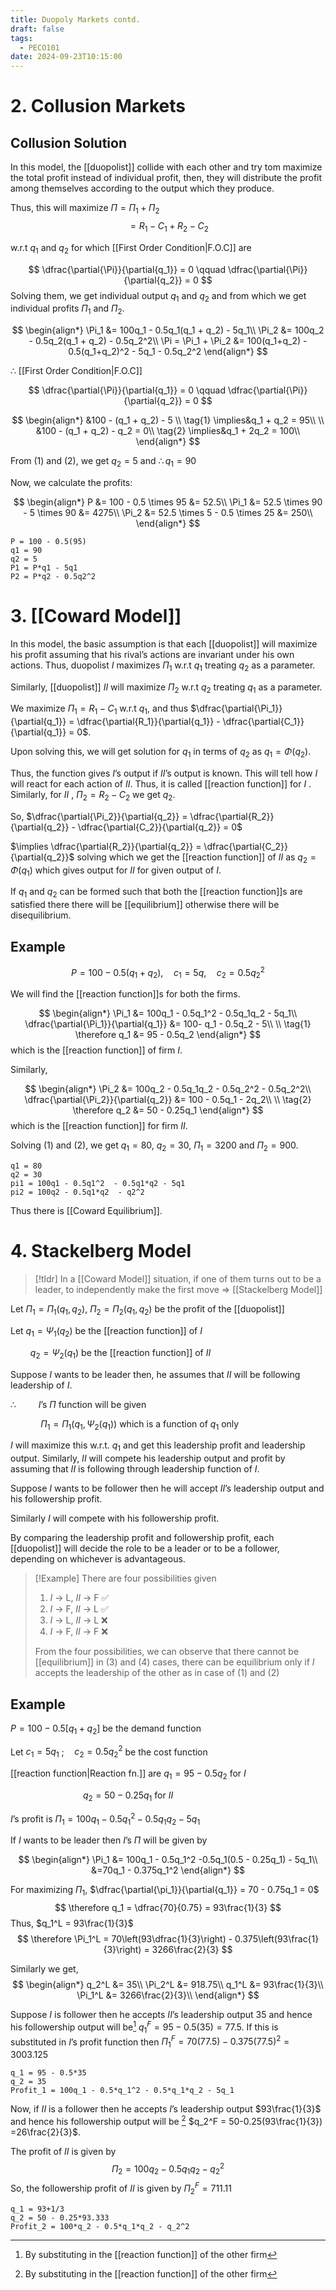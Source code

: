 ```yaml
---
title: Duopoly Markets contd.
draft: false
tags:
  - PECO101
date: 2024-09-23T10:15:00
---
```

# 2. Collusion Markets

## Collusion Solution

In this model, the [[duopolist]] collide with each other and try tom maximize the total profit instead of individual profit, then, they will distribute the profit among themselves according to the output which they produce.

Thus, this will maximize $\Pi = \Pi_1 + \Pi_2$
$$
= R_1 - C_1 + R_2 - C_2
$$

w.r.t $q_1$ and $q_2$ for which [[First Order Condition|F.O.C]] are

$$
\dfrac{\partial{\Pi}}{\partial{q_1}} = 0 \qquad
\dfrac{\partial{\Pi}}{\partial{q_2}} = 0
$$
Solving them, we get individual output $q_1$ and $q_2$ and from which we get individual profits $\Pi_1$ and $\Pi_2$.

$$
\begin{align*}
\Pi_1 &= 100q_1 - 0.5q_1(q_1 + q_2) - 5q_1\\
\Pi_2 &= 100q_2 - 0.5q_2(q_1 + q_2) - 0.5q_2^2\\
\Pi = \Pi_1 + \Pi_2 &= 100(q_1+q_2) - 0.5(q_1+q_2)^2 - 5q_1 - 0.5q_2^2
\end{align*}
$$

$\therefore$ [[First Order Condition|F.O.C]]

$$
\dfrac{\partial{\Pi}}{\partial{q_1}} = 0 \qquad
\dfrac{\partial{\Pi}}{\partial{q_2}} = 0
$$

$$
\begin{align*}
&100 - (q_1 + q_2) - 5 \\
\tag{1}
\implies&q_1 + q_2 = 95\\
\\
&100 - (q_1 + q_2) - q_2 = 0\\
\tag{2}
\implies&q_1 + 2q_2 = 100\\
\end{align*}
$$

From (1) and (2), we get $q_2 = 5$ and $\therefore q_1 = 90$

Now, we calculate the profits:

$$
\begin{align*}
P &= 100 - 0.5 \times 95 &= 52.5\\
\Pi_1 &= 52.5 \times 90 - 5 \times 90 &= 4275\\
\Pi_2 &= 52.5 \times 5 - 0.5 \times 25 &= 250\\
\end{align*}
$$

```math-tex
P = 100 - 0.5(95)
q1 = 90
q2 = 5
P1 = P*q1 - 5q1
P2 = P*q2 - 0.5q2^2
```


# 3. [[Coward Model]]

In this model, the basic assumption is that each [[duopolist]] will maximize his profit assuming that his rival’s actions are invariant under his own actions.
Thus, duopolist $I$ maximizes $\Pi_1$ w.r.t $q_1$ treating $q_2$ as a parameter.

Similarly, [[duopolist]] $II$ will maximize $\Pi_2$ w.r.t $q_2$ treating $q_1$ as a parameter.

We maximize $\Pi_1 = R_1 - C_1$ w.r.t $q_1$, and thus $\dfrac{\partial{\Pi_1}}{\partial{q_1}} = \dfrac{\partial{R_1}}{\partial{q_1}} - \dfrac{\partial{C_1}}{\partial{q_1}} = 0$.

Upon solving this, we will get solution for $q_1$ in terms of $q_2$ as $q_1 = \Phi(q_2)$.

Thus, the function gives $I$’s output if $II$’s output is known. This will tell how $I$ will react for each action of $II$. Thus, it is called [[reaction function]] for $I$ . Similarly, for $II$ , $\Pi_2 = R_2 - C_2$ we get $q_2$.

So, $\dfrac{\partial{\Pi_2}}{\partial{q_2}} = \dfrac{\partial{R_2}}{\partial{q_2}} - \dfrac{\partial{C_2}}{\partial{q_2}} = 0$

 $\implies \dfrac{\partial{R_2}}{\partial{q_2}} = \dfrac{\partial{C_2}}{\partial{q_2}}$ solving which we get the [[reaction function]] of $II$ as $q_2 = \Phi(q_1)$ which gives output for $II$ for given output of $I$.

If $q_1$ and $q_2$ can be formed such that both the [[reaction function]]s are satisfied there there will be [[equilibrium]] otherwise there will be disequilibrium.


## Example
$$
P = 100 - 0.5(q_1 + q_2),\quad c_1 = 5q,\quad c_2 = 0.5q_2^2
$$

We will find the [[reaction function]]s for both the firms.

$$
\begin{align*}
\Pi_1 &= 100q_1 - 0.5q_1^2 - 0.5q_1q_2 - 5q_1\\
\dfrac{\partial{\Pi_1}}{\partial{q_1}} &= 100- q_1 - 0.5q_2 - 5\\
\\
\tag{1}
\therefore q_1 &= 95 - 0.5q_2
\end{align*}
$$
which is the [[reaction function]] of firm $I$.

Similarly,

$$
\begin{align*}
\Pi_2 &= 100q_2 - 0.5q_1q_2 - 0.5q_2^2 - 0.5q_2^2\\
\dfrac{\partial{\Pi_2}}{\partial{q_2}} &= 100 - 0.5q_1 - 2q_2\\
\\
\tag{2}
\therefore q_2 &= 50 - 0.25q_1
\end{align*}
$$
which is the [[reaction function]] for firm $II$.


Solving (1) and (2), we get $q_1 = 80$, $q_2 = 30$, $\Pi_1 = 3200$ and $\Pi_2 = 900$.

```math-tex
q1 = 80
q2 = 30
pi1 = 100q1 - 0.5q1^2  - 0.5q1*q2 - 5q1
pi2 = 100q2 - 0.5q1*q2  - q2^2
```

Thus there is [[Coward Equilibrium]].

# 4. Stackelberg Model

> [!tldr]
> In a [[Coward Model]] situation, if one of them turns out to be a leader, to independently make the first move => [[Stackelberg Model]]

Let $\Pi_1 = \Pi_1(q_1,q_2)$, $\Pi_2 = \Pi_2(q_1,q_2)$ be the  profit of the [[duopolist]]

Let $q_1 = \Psi_1(q_2)$ be the [[reaction function]] of $I$

$\qquad q_2 = \Psi_2(q_1)$  be the [[reaction function]] of $II$

Suppose $I$ wants to be leader then, he assumes that $II$ will be following leadership of $I$.

$\therefore\qquad$ $I$’s $\Pi$ function will be given

$\quad\qquad \Pi_1 = \Pi_1(q_1,\Psi_2(q_1))$ which is a function of $q_1$ only

$I$ will maximize this w.r.t. $q_1$ and get this leadership profit and leadership output. Similarly, $II$ will compete his leadership output and profit by assuming that $II$ is following through leadership function of $I$.

Suppose $I$ wants to be follower then he will accept $II$’s leadership output and his followership profit.

Similarly $I$ will compete with his followership profit.

By comparing the leadership profit and followership profit, each [[duopolist]] will decide the role to be a leader or to be a follower, depending on whichever is advantageous.


> [!Example] There are four possibilities given
> 1. $I$ -> L, $II$ -> F ✅
> 2. $I$ -> F, $II$ -> L ✅
> 3. $I$ -> L, $II$ -> L ❌
> 4. $I$ -> F, $II$ -> F ❌
>    
> From the four possibilities, we can observe that there cannot be [[equilibrium]] in (3) and (4) cases, there can be equilibrium only if $I$ accepts the leadership of the other as in case of (1) and (2)

## Example

$P = 100 - 0.5[q_1 + q_2]$ be the demand function

Let $c_1 = 5q_1$ ;$\quad c_2 = 0.5q_2^2$ be the cost function

[[reaction function|Reaction fn.]] are $q_1 = 95 - 0.5q_2$ for $I$

$\qquad\qquad\qquad\quad$  $q_2 = 50 - 0.25q_1$ for $II$

$I$’s profit is $\Pi_1 = 100q_1 - 0.5q_1^2 - 0.5q_1q_2 -5q_1$

If $I$ wants to be leader then $I$’s $\Pi$ will be given by

$$
\begin{align*}
\Pi_1 &= 100q_1 - 0.5q_1^2 -0.5q_1(0.5 - 0.25q_1) - 5q_1\\
&=70q_1 - 0.375q_1^2
\end{align*}
$$

For maximizing $\Pi_1$, $\dfrac{\partial{\pi_1}}{\partial{q_1}} = 70 - 0.75q_1 = 0$
$$
\therefore q_1 = \dfrac{70}{0.75} = 93\frac{1}{3}
$$
Thus, $q_1^L = 93\frac{1}{3}$ 
$$
\therefore \Pi_1^L = 70\left(93\dfrac{1}{3}\right) - 0.375\left(93\frac{1}{3}\right) = 3266\frac{2}{3}
$$

Similarly we get,
$$
\begin{align*}
q_2^L &= 35\\
\Pi_2^L &= 918.75\\
q_1^L &= 93\frac{1}{3}\\
\Pi_1^L &= 3266\frac{2}{3}\\
\end{align*}
$$

Suppose $I$ is follower then he accepts $II$’s leadership output $35$ and hence his followership output will be[^reaction]  $q_1^F = 95 - 0.5(35) = 77.5$. If this is substituted in $I$’s profit function then $\Pi_1^F = 70(77.5) - 0.375(77.5)^2 = 3003.125$

```math-tex
q_1 = 95 - 0.5*35
q_2 = 35
Profit_1 = 100q_1 - 0.5*q_1^2 - 0.5*q_1*q_2 - 5q_1
```

Now, if $II$ is a follower then he accepts $I$’s leadership output $93\frac{1}{3}$ and hence his followership output will be [^reaction] $q_2^F = 50-0.25(93\frac{1}{3}) =26\frac{2}{3}$. 

The profit of $II$ is given by 
$$
\Pi_2 = 100q_2 - 0.5q_1q_2 - q_2^2
$$
So, the followership profit of $II$ is given by $\Pi_2^F = 711.11$

```math-tex
q_1 = 93+1/3
q_2 = 50 - 0.25*93.333
Profit_2 = 100*q_2 - 0.5*q_1*q_2 - q_2^2
```

[^reaction]: By substituting in the [[reaction function]] of the other firm